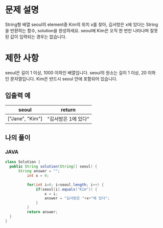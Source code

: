 # 문제 설명
String형 배열 seoul의 element중 Kim의 위치 x를 찾아, 김서방은 x에 있다는 String을 반환하는 함수, solution을 완성하세요. seoul에 Kim은 오직 한 번만 나타나며 잘못된 값이 입력되는 경우는 없습니다.

# 제한 사항
seoul은 길이 1 이상, 1000 이하인 배열입니다.
seoul의 원소는 길이 1 이상, 20 이하인 문자열입니다.
Kim은 반드시 seoul 안에 포함되어 있습니다.

## 입출력 예
| seoul | return |
---|:----:
| ["Jane", "Kim"] | "김서방은 1에 있다" |

## 나의 풀이

### JAVA
```java
class Solution {
  public String solution(String[] seoul) {
      String answer = "";
	      int x = 0;
	      
	      for(int i=0; i<seoul.length; i++) {
	    	  if(seoul[i].equals("Kim")) {
	    		  x = i;
	    		  answer = "김서방은 "+x+"에 있다";
	    	  }
	      }
	      return answer;
  }
}
```
